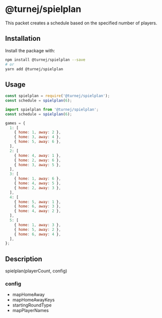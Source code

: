 # @turnej/spielplan

This packet creates a schedule based on the specified number of players.

## Installation

Install the package with:

```sh
npm install @turnej/spielplan --save
# or
yarn add @turnej/spielplan
```

## Usage

```js
const spielplan = require('@turnej/spielplan');
const schedule = spielplan(6);
```

```js
import spielplan from '@turnej/spielplan';
const schedule = spielplan(6);
```

```js
games = {
  1: [
    { home: 1, away: 2 },
    { home: 3, away: 4 },
    { home: 5, away: 6 },
  ],
  2: [
    { home: 4, away: 1 },
    { home: 2, away: 6 },
    { home: 3, away: 5 },
  ],
  3: [
    { home: 1, away: 6 },
    { home: 4, away: 5 },
    { home: 2, away: 3 },
  ],
  4: [
    { home: 5, away: 1 },
    { home: 6, away: 3 },
    { home: 4, away: 2 },
  ],
  5: [
    { home: 1, away: 3 },
    { home: 5, away: 2 },
    { home: 6, away: 4 },
  ],
};
```

## Description

spielplan(playerCount, config)

### config

- mapHomeAway
- mapHomeAwayKeys
- startingRoundType
- mapPlayerNames

